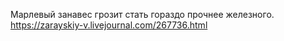 Марлевый занавес грозит стать гораздо прочнее железного.
https://zarayskiy-v.livejournal.com/267736.html
